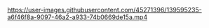 https://user-images.githubusercontent.com/45271396/139595235-a6f46f8a-9097-46a2-a933-74b0669de15a.mp4
